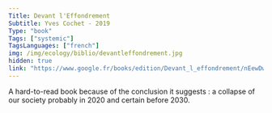 ```yaml
---
Title: Devant l'Effondrement
Subtitle: Yves Cochet - 2019
Type: "book"
Tags: ["systemic"]
TagsLanguages: ["french"]
img: /img/ecology/biblio/devantleffondrement.jpg
hidden: true
link: "https://www.google.fr/books/edition/Devant_l_effondrement/nEewDwAAQBAJ?hl=fr&gbpv=1&printsec=frontcover"
---
```


A hard-to-read book because of the conclusion it suggests : a collapse of our society probably in 2020 and certain before 2030.